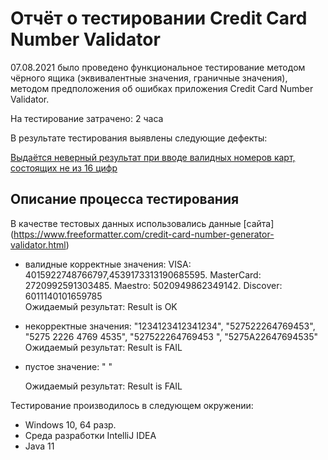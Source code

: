 # Отчёт о тестировании Credit Card Number Validator

07.08.2021  было проведено функциональное тестирование методом чёрного ящика (эквивалентные значения, граничные значения), методом предположения об ошибках приложения Credit Card Number Validator.

На тестирование затрачено: 2 часа

В результате тестирования выявлены следующие дефекты:

[Выдаётся неверный результат при вводе валидных номеров карт, состоящих не из 16 цифр](https://github.com/roandr1970/Credit-Card-Number-Validator/issues/1)

## Описание процесса тестирования

В качестве тестовых данных использовались данные [сайта] (https://www.freeformatter.com/credit-card-number-generator-validator.html)
* валидные корректные значения: VISA: 4015922748766797,4539173313190685595. MasterCard:
  2720992591303485. Maestro: 5020949862349142. Discover: 6011140101659785  
  Ожидаемый результат: Result is OK
* некорректные значения: "1234123412341234", "527522264769453", "5275 2226 4769 4535", "527522264769453 ", "5275A22647694535"
  Ожидаемый результат: Result is FAIL
* пустое значение: " "

  Ожидаемый результат: Result is FAIL


Тестирование производилось в следующем окружении:
* Windows 10, 64 разр.
* Среда разработки IntelliJ IDEA
* Java 11
